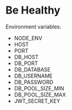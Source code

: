 # Be Healthy

Environment variables:
* NODE_ENV
* HOST
* PORT
* DB_HOST
* DB_PORT
* DB_DATABASE
* DB_USERNAME
* DB_PASSWORD
* DB_POOL_SIZE_MIN
* DB_POOL_SIZE_MAX
* JWT_SECRET_KEY
